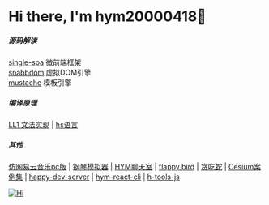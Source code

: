 <!-- 个人介绍 --> 
<h1>Hi there, I'm hym20000418👋</h1>
<!-- <image width='200' src='./image/logo.gif' /> -->

<p>
<h5>源码解读</h5>
<div>
  <a href="https://github.com/18023785187/single-spa" title='single-spa'>single-spa</a>
  <span>微前端框架</span>
</div>
<div>
  <a href="https://github.com/18023785187/my_snabbdom" title='snabbdom'>snabbdom</a>
  <span>虚拟DOM引擎</span>
</div>
<div>
  <a href="https://github.com/18023785187/my_mustache" title='mustache'>mustache</a>
  <span>模板引擎</span>
</div>
<h5>编译原理</h5>
<div>
  <a href="https://github.com/18023785187/LL1" title='LL1 文法实现'>LL1 文法实现</a> |
  <a href="https://github.com/18023785187/hs" title='hs语言'>hs语言</a>
</div>
<h5>其他</h5>
<div>
  <a href="https://github.com/18023785187/music" title='仿网易云音乐pc版'>仿网易云音乐pc版</a>
  |
  <a href="https://github.com/18023785187/piano" title='钢琴模拟器'>钢琴模拟器</a>
  |
  <a href="https://github.com/18023785187/ws" title='ws'>HYM聊天室</a>
  |
  <a href="https://github.com/18023785187/flappy_bird" title='flappy bird'>flappy bird</a>
  |
  <a href="https://github.com/18023785187/snake-path" title='贪吃蛇'>贪吃蛇</a>
  |
  <a href="https://github.com/18023785187/cesium_study" title='Cesium案例集'>Cesium案例集</a>
  |
  <a href="https://github.com/18023785187/happy-dev-server" title='happy-dev-server'>happy-dev-server</a>
  |
  <a href="https://github.com/18023785187/hym-react-cli" title='hym-react-cli'>hym-react-cli</a>
  |
  <a href="https://github.com/18023785187/h-tools" title='h-tools-js'>h-tools-js</a>
</div>
</p>

<!-- 积分面板start -->
<a href="https://github.com/18023785187" title='Hi'>
  <img align="center" src="https://github-readme-stats.vercel.app/api?username=18023785187&count_private=true&show_icons=true&theme=tokyonight&custom_title=My%20GitHub%20Stats" alt="Hi" />
</a>
<!-- 积分面板end -->

